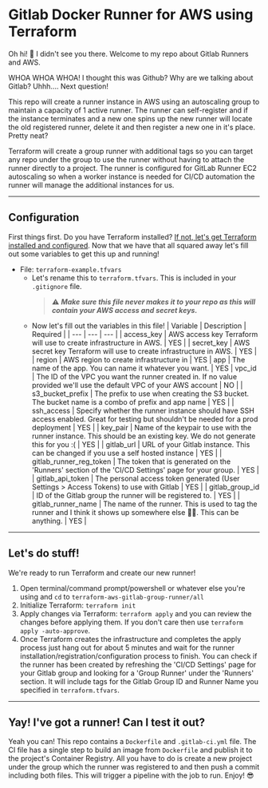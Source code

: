 # Gitlab Docker Runner for AWS using Terraform

Oh hi! :wave: I didn't see you there. Welcome to my repo about Gitlab Runners and AWS.

WHOA WHOA WHOA! I thought this was Github? Why are we talking about Gitlab? Uhhh.... Next question!

This repo will create a runner instance in AWS using an autoscaling group to maintain a capacity of 1 active runner. The runner can self-register and if the instance terminates and a new one spins up the new runner will locate the old registered runner, delete it and then register a new one in it's place. Pretty neat?

Terraform will create a group runner with additional tags so you can target any repo under the group to use the runner without having to attach the runner directly to a project. The runner is configured for GitLab Runner EC2 autoscaling so when a worker instance is needed for CI/CD automation the runner will manage the additional instances for us.

---

## Configuration

First things first. Do you have Terraform installed? [If not, let's get Terraform installed and configured](https://learn.hashicorp.com/terraform/getting-started/install.html). Now that we have that all squared away let's fill out some variables to get this up and running!

- File: `terraform-example.tfvars`
    - Let's rename this to `terraform.tfvars`. This is included in your `.gitignore` file.
        > :warning:	***Make sure this file never makes it to your repo as this will contain your AWS access and secret keys.***
    - Now let's fill out the variables in this file!
        | Variable | Description | Required |
        | --- | --- | --- |
        | access_key | AWS access key Terraform will use to create infrastructure in AWS. | YES |
        | secret_key | AWS secret key Terraform will use to create infrastructure in AWS. | YES |
        | region | AWS region to create infrastructure in | YES
        | app | The name of the app. You can name it whatever you want. | YES
        | vpc_id | The ID of the VPC you want the runner created in. If no value provided we'll use the default VPC of your AWS account | NO |
        | s3_bucket_prefix | The prefix to use when creating the S3 bucket. The bucket name is a combo of prefix and app name | YES |
        | ssh_access | Specify whether the runner instance should have SSH access enabled. Great for testing but shouldn't be needed for a prod deployment | YES |
        | key_pair | Name of the keypair to use with the runner instance. This should be an existing key. We do not generate this for you :( | YES |
        | gitlab_url | URL of your Gitlab instance. This can be changed if you use a self hosted instance | YES |
        | gitlab_runner_reg_token | The token that is generated on the 'Runners'  section of the 'CI/CD Settings' page for your group. | YES |
        | gitlab_api_token | The personal access token generated (User Settings > Access Tokens) to use with Gitlab | YES |
        | gitlab_group_id | ID of the Gitlab group the runner will be registered to. | YES |
        | gitlab_runner_name | The name of the runner. This is used to tag the runner and I think it shows up somewhere else :man_shrugging:. This can be anything. | YES |

---

## Let's do stuff!

We're ready to run Terraform and create our new runner!
1. Open terminal/command prompt/powershell or whatever else you're using and `cd` to `terraform-aws-gitlab-group-runner/all`
2. Initialize Terraform: `terraform init`
3. Apply changes via Terraform: `terraform apply` and you can review the changes before applying them. If you don't care then use `terraform apply -auto-approve`.
4. Once Terraform creates the infrastructure and completes the apply process just hang out for about 5 minutes and wait for the runner installation/registration/configuration process to finish. You can check if the runner has been created by refreshing the 'CI/CD Settings' page for your Gitlab group and looking for a 'Group Runner' under the 'Runners' section. It will include tags for the Gitlab Group ID and Runner Name you specified in `terraform.tfvars`.

---

## Yay! I've got a runner! Can I test it out?

Yeah you can! This repo contains a `Dockerfile` and `.gitlab-ci.yml` file. The CI file has a single step to build an image from `Dockerfile` and publish it to the project's Container Registry. All you have to do is create a new project under the group which the runner was registered to and then push a commit including both files. This will trigger a pipeline with the job to run. Enjoy! :sunglasses: